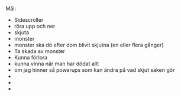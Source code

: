 Mål: 
* Sidescroller
* röra upp och ner 
* skjuta
* monster
* monster ska dö efter dom blivit skjutna (en eller flera gånger)
* Ta skada av monster 
* Kunna förlora
* kunna vinna när man har dödat allt 
* om jag hinner så powerups som kan ändra på vad skjut saken gör
* 
* 
* 

